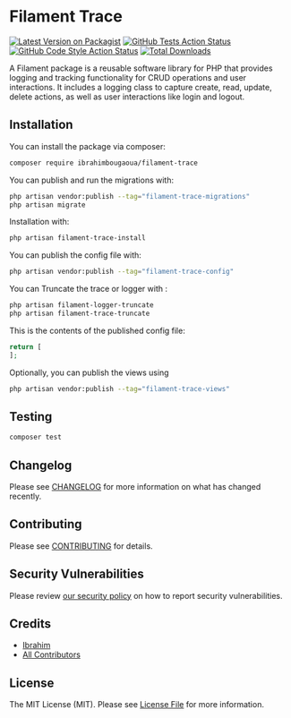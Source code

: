 # Filament Trace

[![Latest Version on Packagist](https://img.shields.io/packagist/v/ibrahimbougaoua/filament-trace.svg?style=flat-square)](https://packagist.org/packages/ibrahimbougaoua/filament-trace)
[![GitHub Tests Action Status](https://img.shields.io/github/actions/workflow/status/ibrahimbougaoua/filament-trace/run-tests.yml?branch=main&label=tests&style=flat-square)](https://github.com/ibrahimbougaoua/filament-trace/actions?query=workflow%3Arun-tests+branch%3Amain)
[![GitHub Code Style Action Status](https://img.shields.io/github/actions/workflow/status/ibrahimbougaoua/filament-trace/fix-php-code-style-issues.yml?branch=main&label=code%20style&style=flat-square)](https://github.com/ibrahimbougaoua/filament-trace/actions?query=workflow%3A"Fix+PHP+code+style+issues"+branch%3Amain)
[![Total Downloads](https://img.shields.io/packagist/dt/ibrahimbougaoua/filament-trace.svg?style=flat-square)](https://packagist.org/packages/ibrahimbougaoua/filament-trace)

A Filament package is a reusable software library for PHP that provides logging and tracking functionality for CRUD operations and user interactions. It includes a logging class to capture create, read, update, delete actions, as well as user interactions like login and logout.

## Installation

You can install the package via composer:

```bash
composer require ibrahimbougaoua/filament-trace
```

You can publish and run the migrations with:

```bash
php artisan vendor:publish --tag="filament-trace-migrations"
php artisan migrate
```

Installation with:

```bash
php artisan filament-trace-install
```

You can publish the config file with:

```bash
php artisan vendor:publish --tag="filament-trace-config"
```

You can Truncate the trace or logger with :

```bash
php artisan filament-logger-truncate
php artisan filament-trace-truncate
```

This is the contents of the published config file:

```php
return [
];
```

Optionally, you can publish the views using

```bash
php artisan vendor:publish --tag="filament-trace-views"
```

## Testing

```bash
composer test
```

## Changelog

Please see [CHANGELOG](CHANGELOG.md) for more information on what has changed recently.

## Contributing

Please see [CONTRIBUTING](CONTRIBUTING.md) for details.

## Security Vulnerabilities

Please review [our security policy](../../security/policy) on how to report security vulnerabilities.

## Credits

- [Ibrahim](https://github.com/ibrahimBougaoua)
- [All Contributors](../../contributors)

## License

The MIT License (MIT). Please see [License File](LICENSE.md) for more information.
